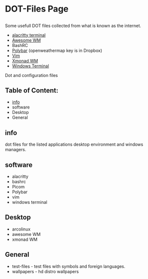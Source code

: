 

# DOT-Files Page
##
  Some usefull DOT files collected from what is known as the internet.
 - [alacritty terminal](https://github.com/alacritty/alacritty)
 - [Awesome WM](https://awesomewm.org/)
 - BashRC
 - [Polybar](https://polybar.github.io/) (openweathermap key is in Dropbox)
 - [Vim](https://github.com/vim/vim)
 - [Xmonad WM](https://xmonad.org/)
 - [Windows Terminal](https://github.com/Microsoft/Terminal)
 
 
 Dot and configuration files
## Table of Content:
* [info](#info)
* software
* Desktop
* General

##  info
dot files for the listed applications desktop environment and windows managers.

## software
* alacritty
* bashrc
* Picom
* Polybar
* vim
* windows terminal

## Desktop
* arcolinux
* awesome WM
* xmonad WM

## General
* test-files - test files with symbols and foreign languages.
* wallpapers - hd distro wallpapers
